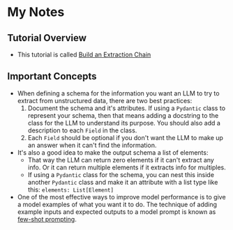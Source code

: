 # My Notes

## Tutorial Overview

* This tutorial is called [Build an Extraction Chain](https://python.langchain.com/docs/tutorials/extraction/)

## Important Concepts

* When defining a schema for the information you want an LLM to try to extract from unstructured data, there are two best practices:
  1. Document the schema and it's attributes. If using a `Pydantic` class to represent your schema, then that means adding a docstring to the class for the LLM to understand its purpose. You should also add a description to each `Field` in the class.
  2. Each `Field` should be optional if you don't want the LLM to make up an answer when it can't find the information.
* It's also a good idea to make the output schema a list of elements:
  * That way the LLM can return zero elements if it can't extract any info. Or it can return multiple elements if it extracts info for multiples.
  * If using a `Pydantic` class for the schema, you can nest this inside another `Pydantic` class and make it an attribute with a list type like this: `elements: List[Element]`
* One of the most effective ways to improve model performance is to give a model examples of what you want it to do. The technique of adding example inputs and expected outputs to a model prompt is known as [few-shot prompting](https://python.langchain.com/docs/concepts/few_shot_prompting/).
